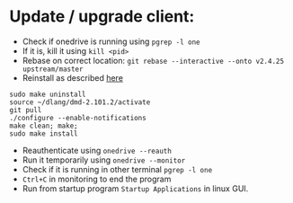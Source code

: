 # Update / upgrade client:
* Check if onedrive is running using `pgrep -l one`
* If it is, kill it using `kill <pid>`
* Rebase on correct location: `git rebase --interactive --onto v2.4.25 upstream/master`
* Reinstall as described [here][1]
```
sudo make uninstall
source ~/dlang/dmd-2.101.2/activate
git pull
./configure --enable-notifications
make clean; make;
sudo make install
```
* Reauthenticate using `onedrive --reauth`
* Run it temporarily using `onedrive --monitor`
* Check if it is running in other terminal `pgrep -l one`
* `Ctrl+C` in monitoring to end the program
* Run from startup program `Startup Applications` in linux GUI. 

[1]: https://github.com/abraunegg/onedrive/blob/master/docs/INSTALL.md
